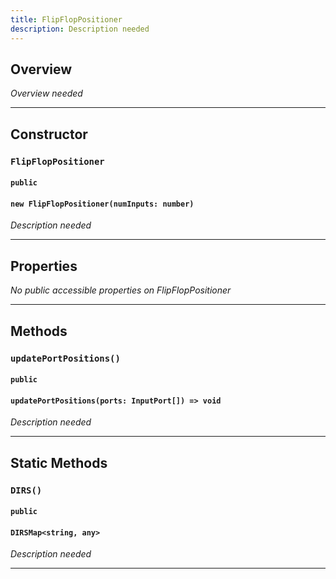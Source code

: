 ```yaml
---
title: FlipFlopPositioner
description: Description needed
---
```



## Overview
*Overview needed*

---


## Constructor

### `FlipFlopPositioner`
#### `public`
#### `new FlipFlopPositioner(numInputs: number)`
*Description needed*

---


## Properties

*No public accessible properties on FlipFlopPositioner*

---


## Methods

### `updatePortPositions()`
#### `public`
#### `updatePortPositions(ports: InputPort[]) => void`
*Description needed*

---


## Static Methods


### `DIRS()`
#### `public`
#### `DIRSMap<string, any>`
*Description needed*

---
